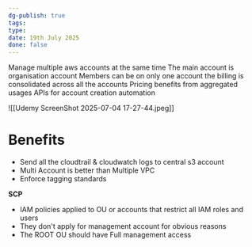 ```yaml
---
dg-publish: true
tags: 
type: 
date: 19th July 2025
done: false
---
```

Manage multiple aws accounts at the same time
The main account is organisation account
Members can be on only one account
the billing is consolidated across all the accounts
Pricing benefits from aggregated usages
APIs for account creation automation

![[Udemy ScreenShot 2025-07-04 17-27-44.jpeg]]

# Benefits
- Send all the cloudtrail & cloudwatch logs to central s3 account
- Multi Account is better than Multiple VPC
- Enforce tagging standards

**SCP**
- IAM policies applied to OU or accounts that restrict all IAM roles and users
- They don't apply for management account for obvious reasons
- The ROOT OU should have Full management access